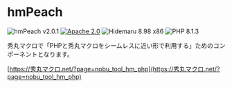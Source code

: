# hmPeach

![hmPeach v2.0.1](https://img.shields.io/badge/hmPeach-v2.0.1-6479ff.svg)
[![Apache 2.0](https://img.shields.io/badge/license-Apache_2.0-blue.svg?style=flat)](LICENSE)
![Hidemaru 8.98 x86](https://img.shields.io/badge/Hidemaru-v8.98_(32bit_version_only)-6479ff.svg)
![PHP 8.1.3](https://img.shields.io/badge/PHP-v8.1.3_(x86)-6479ff.svg?logo=php&logoColor=white)

秀丸マクロで「PHPと秀丸マクロをシームレスに近い形で利用する」ためのコンポーネントとなります。

[https://秀丸マクロ.net/?page=nobu_tool_hm_php](https://秀丸マクロ.net/?page=nobu_tool_hm_php)